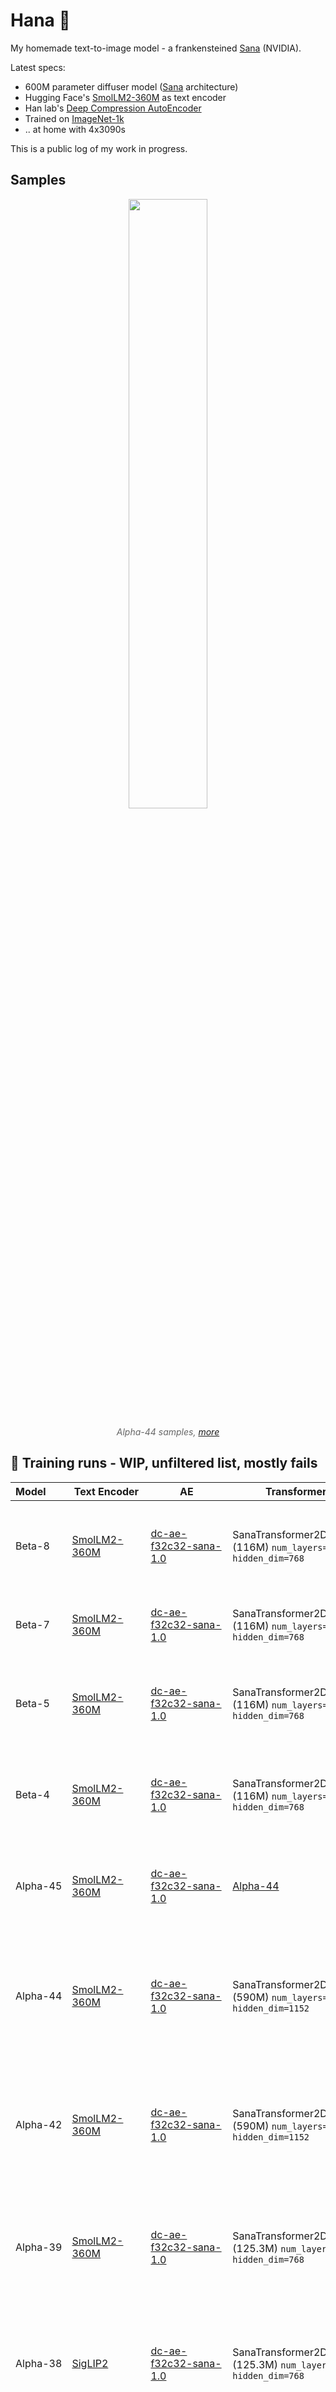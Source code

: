 # Hana 🌸
My homemade text-to-image model - a frankensteined [Sana](https://nvlabs.github.io/Sana/) (NVIDIA).

Latest specs:

* 600M parameter diffuser model ([Sana](https://nvlabs.github.io/Sana/) architecture)
* Hugging Face's [SmolLM2-360M](https://huggingface.co/HuggingFaceTB/SmolLM2-360M) as text encoder
* Han lab's [Deep Compression AutoEncoder](https://huggingface.co/mit-han-lab/dc-ae-f32c32-sana-1.0-diffusers)
* Trained on [ImageNet-1k](https://huggingface.co/datasets/visual-layer/imagenet-1k-vl-enriched)
* .. at home with 4x3090s 

This is a public log of my work in progress.

## Samples 

<div align="center" border-radius="10px">
  <img src="assets/alpha44_e100_output.gif" width="50%"/>
  <p style="font-style: italic; color: #666;">Alpha-44 samples, <a href="assets/alpha44_rnd-PartiPrompts.jpg">more</a></p>
</div>


## 💪 Training runs - WIP, unfiltered list, mostly fails

| Model&nbsp;&nbsp;&nbsp;&nbsp;&nbsp;&nbsp;| Text Encoder | AE | Transformer | Dataset&nbsp;&nbsp;&nbsp;&nbsp;&nbsp;&nbsp;&nbsp;&nbsp;&nbsp;&nbsp; | Compute | Model | Code | Loss&nbsp;&nbsp;&nbsp;&nbsp; | Samples&nbsp;&nbsp;&nbsp;&nbsp;&nbsp;&nbsp;&nbsp;&nbsp;&nbsp;&nbsp;&nbsp;&nbsp;&nbsp;&nbsp;&nbsp;&nbsp;&nbsp;&nbsp;&nbsp;&nbsp;&nbsp;&nbsp;&nbsp;&nbsp;&nbsp;&nbsp;&nbsp;&nbsp;&nbsp;&nbsp;&nbsp;&nbsp; |
| ----------- | ----------------------------------------------------------------------- | --------------------------------------------------------------------------------------------------- | ------------------------------------------------------------------ | ------------------------------------------------------------------------------------------------------------------------------------------------------------------------------------------------------------------------------------                                            | ---------------          | ------------------------------------------------------------------------------- | ------------------------------------------------------------------    | -------------------------------------------------------------------------------------------------------------------------------------------------------------------------------------------------------------------------------------- | ------------------------------------------------------------------------------------------------------------------------- |
| Beta-8      | [SmolLM2-360M](https://huggingface.co/HuggingFaceTB/SmolLM2-360M)       | [dc-ae-f32c32-sana-1.0](https://huggingface.co/mit-han-lab/dc-ae-f32c32-sana-1.0-diffusers)         | SanaTransformer2DModel (116M) `num_layers=12, hidden_dim=768`      | [IN1k_256px recaptioned with md2+qwen2-vl+smolvlm2, AR 1:1 3:4 4:3](https://huggingface.co/datasets/g-ronimo/IN1k256-AR-buckets-bfl16latents_dc-ae-f32c32-sana-1.0) <br/>100 epochs, ??? steps,<br/>BS 1024, single GPU<br/>LR 5e-4 constant<br/>10% label dropout              | 1xRTX 6000 pro ??? hrs   | [Model](https://huggingface.co/g-ronimo/HanaDitB_0530_beta-8)                   | [Code](https://github.com/geronimi73/Hana/tree/main/archive/Beta-8)   | [??? loss](https://wandb.ai/g-ronimo/IN128px/runs/rjkqyimj) | 
| Beta-7      | [SmolLM2-360M](https://huggingface.co/HuggingFaceTB/SmolLM2-360M)       | [dc-ae-f32c32-sana-1.0](https://huggingface.co/mit-han-lab/dc-ae-f32c32-sana-1.0-diffusers)         | SanaTransformer2DModel (116M) `num_layers=12, hidden_dim=768`      | [CC12M+IN21K 256px 17M subset](https://huggingface.co/datasets/g-ronimo/INCOMPLETE_CC12M_IN21K-256px-splits_dc-ae-f32c32-sana-1.0) <br/>~4 epochs, 300k steps,<br/>BS 256, single GPU<br/>LR 5e-4 constant<br/>10% label dropout                                                | 1xRTX 6000 Ada, 64 hrs   | [Model](https://huggingface.co/g-ronimo/HanaDitB_0530_beta-7)                   | [Code](https://github.com/geronimi73/Hana/tree/main/archive/Beta-7)   | [1.01](https://wandb.ai/g-ronimo/IN128px/runs/y2djzxzb) ![loss](https://github.com/user-attachments/assets/a81fe7c5-4f23-4be1-87e4-e84a9c9bb259) ![clipscore](https://github.com/user-attachments/assets/fd33ec5e-ee7d-46cd-93b1-d2cf3fc11e6a) | ![gallery](https://github.com/user-attachments/assets/ef20d549-6609-4a69-847f-7ae9602d76dd)
| Beta-5      | [SmolLM2-360M](https://huggingface.co/HuggingFaceTB/SmolLM2-360M)       | [dc-ae-f32c32-sana-1.0](https://huggingface.co/mit-han-lab/dc-ae-f32c32-sana-1.0-diffusers)         | SanaTransformer2DModel (116M) `num_layers=12, hidden_dim=768`      | [IN1k_256px recaptioned with md2+qwen2-vl+smolvlm2, AR 1:1 3:4 4:3](https://huggingface.co/datasets/g-ronimo/IN1k256-AR-buckets-bfl16latents_dc-ae-f32c32-sana-1.0) <br/>40 epochs, 168k steps,<br/>BS 320, single GPU<br/>LR 5e-4 constant<br/>10% label dropout               | 1xRTX 5090, 16 hrs       | [Model](https://huggingface.co/g-ronimo/HanaDitB_0529_beta-5)                   | [Code](https://github.com/geronimi73/Hana/tree/main/archive/Beta-5)   | [1.03](https://wandb.ai/g-ronimo/IN128px/runs/h646a8ty) ![loss](https://github.com/user-attachments/assets/11a87243-1e7c-4895-aeba-2d30bbb4c54c) ![clipscore](https://github.com/user-attachments/assets/dc2a8bca-9982-444b-8795-2618d6edb9fe) | ![gallery](https://github.com/user-attachments/assets/3b0375e2-fe47-43c5-b0c5-cf96ce18c426)
| Beta-4      | [SmolLM2-360M](https://huggingface.co/HuggingFaceTB/SmolLM2-360M)       | [dc-ae-f32c32-sana-1.0](https://huggingface.co/mit-han-lab/dc-ae-f32c32-sana-1.0-diffusers)         | SanaTransformer2DModel (116M) `num_layers=12, hidden_dim=768`      | [IN1k_256px recaptioned with md2+qwen2-vl+smolvlm2, AR 1:1 3:4 4:3](https://huggingface.co/datasets/g-ronimo/IN1k256-AR-buckets-bfl16latents_dc-ae-f32c32-sana-1.0) <br/>65 epochs, 250k steps,<br/>BS 320, single GPU<br/>LR 5e-4 constant<br/>**no** label dropout            | 1xRTX 5090, 25 hrs       | [Model](https://huggingface.co/g-ronimo/HanaDitB_0529_beta-4)                   | [Code](https://github.com/geronimi73/Hana/tree/main/archive/Beta-4)   | [1.02](https://wandb.ai/g-ronimo/IN128px/runs/oyd3j9b6) ![loss](https://github.com/user-attachments/assets/033d8503-2071-4b2d-b47f-fd7df9e4a1ef) ![clipscore](https://github.com/user-attachments/assets/5d1a2adb-a49f-4705-80b5-1e4fcd3162b0) | ![gallery](https://github.com/user-attachments/assets/a055891d-8089-44a1-a63b-d34abb95dd90)
| Alpha-45    | [SmolLM2-360M](https://huggingface.co/HuggingFaceTB/SmolLM2-360M)       | [dc-ae-f32c32-sana-1.0](https://huggingface.co/mit-han-lab/dc-ae-f32c32-sana-1.0-diffusers)         | [Alpha-44](https://huggingface.co/g-ronimo/hana-alpha44)           | [PD12M 256px](https://huggingface.co/datasets/g-ronimo/PD12M-splits-256px_dc-ae-f32c32-sana-1.0) <br/>200k steps,<br/>BS 256 x4, grad_checkpointing<br/>LR 4e-4 with linear decay to 1e-4 over 50k steps<br/>10% dropout<br/>CFG                                                | 4x3090 250hrs            | [Model](https://huggingface.co/g-ronimo/hana-alpha45)                           | [Code](https://github.com/geronimi73/Hana/tree/main/archive/Alpha-45) | [0.89](https://wandb.ai/g-ronimo/Hana/runs/sifu959w) ![loss](https://github.com/user-attachments/assets/4de93d4b-df34-4ed4-b0a0-d2c8337edf4f) ![clipscore](https://github.com/user-attachments/assets/cbceb2a9-3345-41ca-881d-3625b41b409e) | ![gallery](https://github.com/user-attachments/assets/baa729c1-fec0-4639-8846-2c35126edc8b) ![output](https://github.com/user-attachments/assets/9201333e-7a2b-4913-9ddf-fd936b4fdd85)
| Alpha-44    | [SmolLM2-360M](https://huggingface.co/HuggingFaceTB/SmolLM2-360M)       | [dc-ae-f32c32-sana-1.0](https://huggingface.co/mit-han-lab/dc-ae-f32c32-sana-1.0-diffusers)         | SanaTransformer2DModel (590M) `num_layers=28, hidden_dim=1152`     | [IN1k_256px, captions by md2+qwen2-vl+smolvlm2, all aspects](https://huggingface.co/datasets/g-ronimo/IN1k256-bfl16latents_shape_dc-ae-f32c32-sana-1.0) <br/>100 epochs,<br/>125k steps,<br/>BS 256 x4,<br/>1000 timesteps,<br/>LR 4e-4 with linear decay to 1e-4 over 50k steps<br/>10% dropout,<br/>CFG   | 4x3090 150hrs   | [Model](https://huggingface.co/g-ronimo/hana-alpha44)        | [Code](https://github.com/geronimi73/Hana/tree/main/archive/Alpha-44) | [0.992](https://wandb.ai/g-ronimo/Hana/runs/7r45xhia) ![loss_eval](https://github.com/user-attachments/assets/b3f9defb-d398-4ea2-8835-57953324eec9)  ![clipscore](https://github.com/user-attachments/assets/0902cab1-e635-4ea6-a817-ef6c72c3f872) | ![gallery](https://github.com/user-attachments/assets/16f9fb36-a1ae-48a5-9894-37c14079ab64) ![output](https://github.com/user-attachments/assets/24cf6fa4-c314-4409-94a9-035f5b69a45f)
| Alpha-42    | [SmolLM2-360M](https://huggingface.co/HuggingFaceTB/SmolLM2-360M)       | [dc-ae-f32c32-sana-1.0](https://huggingface.co/mit-han-lab/dc-ae-f32c32-sana-1.0-diffusers)         | SanaTransformer2DModel (590M) `num_layers=28, hidden_dim=1152`     | [IN1k_256px, captions by md2+qwen2-vl+smolvlm2, bfl16, AR 1:1 3:4 4:3](https://huggingface.co/datasets/g-ronimo/IN1k256-AR-buckets-bfl16latents_dc-ae-f32c32-sana-1.0) 2 runs, model broke after 45 epochs, restarted at epoch 25 with lower LR<br/>100 epochs,<br/>125k steps,<br/>BS 256 x4,<br/>1000 timesteps,<br/>LR 5e-4 + 1e-4 after restart,<br/>10% dropout **is back**   | 4x3090 50hrs + 85 hrs  | [Model](https://huggingface.co/g-ronimo/hana-alpha42) | [Code](https://github.com/geronimi73/Hana/tree/main/archive/Alpha-42)| [run1](https://wandb.ai/g-ronimo/Hana/runs/15j5eiun) [run2](https://wandb.ai/g-ronimo/Hana/runs/8v0dxrcx)  ![loss_eval](https://github.com/user-attachments/assets/c47d09da-e52f-49bf-845f-9af9096a8e65) ![clipscore](https://github.com/user-attachments/assets/056e3553-6b2b-4c58-bd09-835f04d80433)  | ![gallery_small](https://github.com/user-attachments/assets/a386b9ea-0870-4cdb-9fe8-846cb66657e8)  ![output](https://github.com/user-attachments/assets/f2a50a64-ddd0-44e2-8a25-d18a9406ab18)
| Alpha-39    | [SmolLM2-360M](https://huggingface.co/HuggingFaceTB/SmolLM2-360M)       | [dc-ae-f32c32-sana-1.0](https://huggingface.co/mit-han-lab/dc-ae-f32c32-sana-1.0-diffusers)         | SanaTransformer2DModel (125.3M) `num_layers=12, hidden_dim=768`    | [IN1k_256px, captions by md2+qwen2-vl+smolvlm2, bfl16, AR 1:1 3:4 4:3](https://huggingface.co/datasets/g-ronimo/IN1k256-AR-buckets-bfl16latents_dc-ae-f32c32-sana-1.0) <br/>100 epochs,<br/>125k steps,<br/>BS 256 x4,<br/>1000 timesteps,<br/>LR 5e-4,<br/>~~10% dropout~~,<br/>CFG     | 4x3090 32hrs  | [Model](https://huggingface.co/g-ronimo/hana-alpha39) | [Code](https://github.com/geronimi73/Hana/tree/main/archive/Alpha-39)| [0.99](https://wandb.ai/g-ronimo/Hana/runs/o0edw15k)  ![loss_eval](https://github.com/user-attachments/assets/149085ab-4cad-4082-bb11-d8f404d4c465) ![clipscore](https://github.com/user-attachments/assets/2f7facc1-0185-4bc0-8b43-6c7f397bd1cc)  | ![gallery](https://github.com/user-attachments/assets/f2de67e6-6042-4b42-bc98-5d93e582c102) 
| Alpha-38    | [SigLIP2](https://huggingface.co/google/siglip2-base-patch16-224)       | [dc-ae-f32c32-sana-1.0](https://huggingface.co/mit-han-lab/dc-ae-f32c32-sana-1.0-diffusers)         | SanaTransformer2DModel (125.3M) `num_layers=12, hidden_dim=768`    | [IN1k_256px, captions by md2+qwen2-vl+smolvlm2, bfl16, AR 1:1 3:4 4:3](https://huggingface.co/datasets/g-ronimo/IN1k256-AR-buckets-bfl16latents_dc-ae-f32c32-sana-1.0) <br/>100 epochs,<br/>125k steps,<br/>BS 256 x4,<br/>1000 timesteps,<br/>LR 5e-4,<br/>~~10% dropout~~,<br/>CFG     | 4x3090 24hrs  | [Model](https://huggingface.co/g-ronimo/hana-alpha38) | [Code](https://github.com/geronimi73/Hana/tree/main/archive/Alpha-38)| [0.99](https://wandb.ai/g-ronimo/Hana/runs/zsj3fgo9) ![loss_eval](https://github.com/user-attachments/assets/a54f17fb-1ca1-419e-ae52-b6df509ed3c9)  ![clipscore](https://github.com/user-attachments/assets/2171d44e-7439-4c94-bbfd-c4af9b3b2495)  |  ![gallery](https://github.com/user-attachments/assets/a0330fdb-0246-498c-838c-780d99092f68) ![output_half](https://github.com/user-attachments/assets/d71c044b-5614-48dc-91a2-575bf7f0c5de)
| Alpha-37    | [ModernBERT-large](https://huggingface.co/answerdotai/ModernBERT-large) | [dc-ae-f32c32-sana-1.0](https://huggingface.co/mit-han-lab/dc-ae-f32c32-sana-1.0-diffusers)         | SanaTransformer2DModel (125.3M) `num_layers=12, hidden_dim=768`    | [IN1k_256px, captions by md2+qwen2-vl+smolvlm2, bfl16, AR 1:1 3:4 4:3](https://huggingface.co/datasets/g-ronimo/IN1k256-AR-buckets-bfl16latents_dc-ae-f32c32-sana-1.0) <br/>100 epochs,<br/>125k steps,<br/>BS 256 x4,<br/>1000 timesteps,<br/>LR 5e-4,<br/>~~10% dropout~~,<br/>CFG     | 4x3090 24hrs  | [Model](https://huggingface.co/g-ronimo/hana-alpha37) | [Code](https://github.com/geronimi73/Hana/tree/main/archive/Alpha-37)| [0.98](https://wandb.ai/g-ronimo/Hana/runs/266b4zpu)   ![loss_eval](https://github.com/user-attachments/assets/f4b3d449-802a-46e5-966d-f2670b4be91b)   ![clipscore](https://github.com/user-attachments/assets/babc3573-aa18-408c-b12a-993df883ff99)   | ![gallery_eval](https://github.com/user-attachments/assets/6fff4f04-f5cd-461d-a648-eb5a52780314)  ![output_half](https://github.com/user-attachments/assets/4073c2ee-de70-46fa-ab9d-90c29c60677f)
| Alpha-35    | [ModernBERT-large](https://huggingface.co/answerdotai/ModernBERT-large) | [dc-ae-f32c32-sana-1.0](https://huggingface.co/mit-han-lab/dc-ae-f32c32-sana-1.0-diffusers)         | SanaTransformer2DModel (125.3M) `num_layers=12, hidden_dim=768`    | [IN1k_256px recaptioned with md2, bfl16, AR 1:1 3:4 4:3](https://huggingface.co/datasets/g-ronimo/IN1k256-AR-buckets-bfl16latents_dc-ae-f32c32-sana-1.0) <br/>100 epochs,<br/>125k steps,<br/>BS 256 x4,<br/>1000 timesteps,<br/>LR 5e-4,<br/>~~10% dropout~~,<br/>CFG     | 4x3090 34hrs  | [Model](https://huggingface.co/g-ronimo/hana-alpha35) | [Code](https://github.com/geronimi73/Hana/tree/main/archive/Alpha-35)| [0.97](https://wandb.ai/g-ronimo/Hana/runs/mvdyxz3v)     ![loss_eval](https://github.com/user-attachments/assets/0c7ca3d9-58f1-4c89-b0b7-145dcee5eb6b)                                                                                | ![gallery_eval](https://github.com/user-attachments/assets/d10523b9-8f78-4935-8241-a6d2388bd2ab)   ![output_half](https://github.com/user-attachments/assets/d33b806e-e5a1-4e7c-ae22-78c580db752f)
| Alpha-34    | [ModernBERT-large](https://huggingface.co/answerdotai/ModernBERT-large) | [dc-ae-f32c32-sana-1.0](https://huggingface.co/mit-han-lab/dc-ae-f32c32-sana-1.0-diffusers)         | SanaTransformer2DModel, wide variant (205M) `num_layers=12, hidden_dim=1024`   | [IN1k_256px, no aug., +aspect ratios 1:1 3:4 4:3](https://huggingface.co/datasets/g-ronimo/IN1k256-AR-buckets-latents_dc-ae-f32c32-sana-1.0) <br/>88 epochs,<br/>140k steps,<br/>BS 192 x4,<br/>1000 timesteps,<br/>LR 5e-4,<br/>~~10% dropout~~,<br/>CFG     | 4x3090 31hrs  | trashed                                         | [Code](https://github.com/geronimi73/Hana/tree/main/archive/Alpha-34)      | [1.00](https://wandb.ai/g-ronimo/Hana/runs/8307kfew)    ![loss](https://github.com/user-attachments/assets/5a994e5e-3179-4870-9b84-fce414011e38)                                                                                       |  ![gallery](https://github.com/user-attachments/assets/4787393d-a76c-4427-a6cd-ba74474b3dcc)
| Alpha-33    | [ModernBERT-large](https://huggingface.co/answerdotai/ModernBERT-large) | [KBlueLeaf/EQ-SDXL-VAE](https://huggingface.co/KBlueLeaf/EQ-SDXL-VAE)                               | SanaTransformer2DModel (116.0M) `num_layers=12, hidden_dim=768`    | imagenet1k_eqsdxlvae_latents_withShape <br/>4.4 epochs,<br/>16k steps,<br/>BS 80 x4,<br/>1000 timesteps,<br/>LR 3e-4,<br/>10% dropout,<br/>CFG                                                                                     | 4x3090 3.4hrs    | trashed                                                                         | [Code](https://github.com/geronimi73/Hana/tree/main/archive/Alpha-33)      | [0.72](https://wandb.ai/g-ronimo/Hana/runs/vve2xnlv)  ![loss](https://github.com/user-attachments/assets/c3903579-057b-4c87-b4dc-a7fe9b16b8cf)  ![clipscore](https://github.com/user-attachments/assets/9786ed83-b4b4-4385-8da0-53dcdfd4aa2f)                                                                                                                                               | ![gallery](https://github.com/user-attachments/assets/5c952d6e-cea3-4932-9a79-eee7c2298d94)
| Alpha-32    | [ModernBERT-large](https://huggingface.co/answerdotai/ModernBERT-large) | [dc-ae-f32c32-sana-1.0](https://huggingface.co/mit-han-lab/dc-ae-f32c32-sana-1.0-diffusers)         | SanaTransformer2DModel (125.3M) `num_layers=12, hidden_dim=768`   | [IN1k_256px, no aug., +aspect ratios 1:1 3:4 4:3](https://huggingface.co/datasets/g-ronimo/IN1k256-AR-buckets-latents_dc-ae-f32c32-sana-1.0) <br/>100 epochs,<br/>125k steps,<br/>BS 256 x4,<br/>1000 timesteps,<br/>LR 5e-4,<br/>~~10% dropout~~,<br/>CFG     | 4x3090 24hrs  | [Model](https://huggingface.co/g-ronimo/hana-alpha32)       | [Code](https://github.com/geronimi73/Hana/tree/main/archive/Alpha-32)      | [0.98](https://wandb.ai/g-ronimo/Hana/runs/1v7ssrg9)      ![W B Chart 3_2_2025, 6_29_56 PM](https://github.com/user-attachments/assets/d27fb925-e86b-41cd-8261-68623072b298)    still undertrained I guess ![loss_eval](https://github.com/user-attachments/assets/831132ab-808a-4a71-bc66-213d36db211c)                                                        | ![gallery](https://github.com/user-attachments/assets/4b1c12d2-6083-40f4-8427-0dd0f78f2d5e) ![output_half](https://github.com/user-attachments/assets/c20d653f-04d9-4506-8673-c11158487d57)
| Alpha-31    | [ModernBERT-large](https://huggingface.co/answerdotai/ModernBERT-large) | [dc-ae-f32c32-sana-1.0](https://huggingface.co/mit-han-lab/dc-ae-f32c32-sana-1.0-diffusers)         | SanaTransformer2DModel (125.3M) `num_layers=12, hidden_dim=768`   | [IN1k_128px, no aug., +aspect ratios 1:1 3:4 4:3](https://huggingface.co/datasets/g-ronimo/IN1k128-AR-buckets-latents_dc-ae-f32c32-sana-1.0) <br/>100 epochs,<br/>38.6k steps,<br/>BS 832 x4,<br/>1000 timesteps,<br/>LR 5e-4,<br/>10% dropout,<br/>CFG     | 4x3090 12hrs  | [Model](https://huggingface.co/g-ronimo/hana-alpha31)      | [Code](https://github.com/geronimi73/Hana/tree/main/archive/Alpha-31)      | [1.14](https://wandb.ai/g-ronimo/Hana/runs/nr812uk8)     ![loss](https://github.com/user-attachments/assets/aa9b37b1-bda9-4aa6-a3dd-fbd2cda203ff)    [not 100% sure if a31>30](https://github.com/user-attachments/assets/1bc67d6d-1f12-4640-9ff3-a19d561f51d5)                                                                                  | ![gallery](https://github.com/user-attachments/assets/761e3b13-6061-4e0a-aa77-5bbe80010104) ![gallery-2](https://github.com/user-attachments/assets/eb05b9c0-46f4-4a7b-9d3c-c03674aaa2df)
| Alpha-30    | [ModernBERT-large](https://huggingface.co/answerdotai/ModernBERT-large) | [dc-ae-f32c32-sana-1.0](https://huggingface.co/mit-han-lab/dc-ae-f32c32-sana-1.0-diffusers)         | SanaTransformer2DModel (125.3M) `num_layers=12, hidden_dim=768`   | [IN1k_128px +4 augmentations](https://huggingface.co/datasets/g-ronimo/g-ronimo/IN1k-128-latents_dc-ae-f32c32-sana-1.0) <br/>102 epochs,<br/>32k steps,<br/>BS 1024 x4,<br/>1000 timesteps,<br/>LR 5e-4,<br/>10% dropout,<br/>CFG     | 4x3090 16hrs  | [Model](https://huggingface.co/g-ronimo/hana-alpha30)                            | [Code](https://github.com/geronimi73/Hana/tree/main/archive/Alpha-30)      | [1.14](https://wandb.ai/g-ronimo/Hana/runs/59ymf3pm)    ![loss](https://github.com/user-attachments/assets/24c59208-9bfe-46aa-8e31-8fcccf9b0147)                                                                                       | ![gallery](https://github.com/user-attachments/assets/9fc861d7-b77d-43c5-9aa6-f855bc2703cb)
| Alpha-29    | [ModernBERT-large](https://huggingface.co/answerdotai/ModernBERT-large) | [dc-ae-f32c32-sana-1.0](https://huggingface.co/mit-han-lab/dc-ae-f32c32-sana-1.0-diffusers)         | SanaTransformer2DModel (125.3M) `num_layers=12, hidden_dim=768`   | [IN1k_96px +4 augmentations](https://huggingface.co/datasets/g-ronimo/IN1k96-augmented-latents_dc-ae-f32c32-sana-1.0) <br/>103 epochs,<br/>32k steps,<br/>BS 1024 x4,<br/>1000 timesteps,<br/>LR 5e-4,<br/>10% dropout,<br/>CFG      | 4x3090 12.5hrs  | [Model](https://huggingface.co/g-ronimo/hana-alpha29)                           | [Code](https://github.com/geronimi73/Hana/tree/main/archive/Alpha-29)      | [1.21](https://wandb.ai/g-ronimo/Hana/runs/e64f0df2)     ![loss](https://github.com/user-attachments/assets/0bba5930-c70d-400c-a85e-e5f068e7c715)  less overfitting with augmentations                                                 | ![gallery](https://github.com/user-attachments/assets/1486b297-c029-4c58-a6ff-f2bbaf6c5237)
| Alpha-27    | [ModernBERT-large](https://huggingface.co/answerdotai/ModernBERT-large) | [dc-ae-f32c32-sana-1.0](https://huggingface.co/mit-han-lab/dc-ae-f32c32-sana-1.0-diffusers)         | SanaTransformer2DModel (116.08M) `num_layers=12, hidden_dim=768`  | [IN1k_96px](https://huggingface.co/datasets/g-ronimo/IN1k-96-latents_dc-ae-f32c32-sana-1.0) <br/>143 epochs,<br/>BS 1024 x4,<br/>1000 timesteps,<br/>LR 5e-4                                 | 4x3090 17hrs    | none, run killed, overfitting                                                   | [Code](https://github.com/geronimi73/Hana/tree/main/archive/Alpha-27)      | [1.14](https://wandb.ai/g-ronimo/Hana/runs/95lxn9rw)   ![loss](https://github.com/user-attachments/assets/845cc0d1-947f-4cb0-95d5-4a926a1a6360)                                                                                        | ![gallery](https://github.com/user-attachments/assets/e6d3c486-0555-4c92-b771-a40ed85a09c0)
| Alpha-15    | [ModernBERT-base](https://huggingface.co/answerdotai/ModernBERT-base)   | [dc-ae-f32c32-sana-1.0](https://huggingface.co/mit-han-lab/dc-ae-f32c32-sana-1.0-diffusers)         | SanaTransformer2DModel (158.18M) `num_layers=7`                    | [CIFAR10 128px](https://huggingface.co/datasets/g-ronimo/CIFAR10-128-latents_dc-ae-f32c32-sana-1.0) <br/>800 epochs,<br/>BS 512,<br/>1000 timesteps,<br/>LR 5e-4                            | 3x3090 8.5hrs   | forgot to save                                                                  | [Code](https://github.com/geronimi73/Hana/tree/main/archive/Alpha-15)      | [0.78](https://wandb.ai/g-ronimo/Hana/runs/av83k8z6)   ![loss](https://github.com/user-attachments/assets/fe0af49c-98dd-4784-979e-8b477803e544)                                                                                        | ![eval_images](https://github.com/user-attachments/assets/da8545cc-6b93-449f-a548-db92c2d8cc9e)
| Alpha-14    | [ModernBERT-base](https://huggingface.co/answerdotai/ModernBERT-base)   | [dc-ae-f32c32-sana-1.0](https://huggingface.co/mit-han-lab/dc-ae-f32c32-sana-1.0-diffusers)         | SanaTransformer2DModel (158.18M) `num_layers=7`                    | [CIFAR10 128px](https://huggingface.co/datasets/g-ronimo/CIFAR10-128-latents_dc-ae-f32c32-sana-1.0) <br/>1000 epochs,<br/>BS 384,<br/>1000 timesteps,<br/>LR 5e-4, **scalingf fix**         | 1x3090, 23hrs   | [Model](https://huggingface.co/g-ronimo/hana-alpha14_cifar10-128_TS-1000_1000e) | [Code](https://github.com/geronimi73/Hana/tree/main/archive/Alpha-14)      | [0.78](https://wandb.ai/g-ronimo/Hana/runs/yx94vzpn)   ![W B Chart 2_6_2025, 7_15_45 AM](https://github.com/user-attachments/assets/78380b91-f85c-4b23-9e89-235d7aefe02e)                                                              | ![gallery](https://github.com/user-attachments/assets/fb8c6223-5033-4553-8a33-34cb73087e1a)
| Alpha-13    | [ModernBERT-base](https://huggingface.co/answerdotai/ModernBERT-base)   | [dc-ae-f32c32-sana-1.0](https://huggingface.co/mit-han-lab/dc-ae-f32c32-sana-1.0-diffusers)         | SanaTransformer2DModel (158.18M) `num_layers=7`                    | [CIFAR10 128px](https://huggingface.co/datasets/g-ronimo/CIFAR10-128-latents_dc-ae-f32c32-sana-1.0) <br/>1000 epochs,<br/>BS 384,<br/>1000 timesteps,<br/>LR 5e-4                           | 1x3090, 23hrs   | trashed                                                                         | [Code](https://github.com/geronimi73/Hana/tree/main/archive/Alpha-13)   | [1.9](https://wandb.ai/g-ronimo/Hana/runs/gey67vx1)    ![W B Chart 2_4_2025, 9_11_30 PM](https://github.com/user-attachments/assets/822165b5-4361-4c44-b295-4520988ae72f)                                                          | ![media_images_images_eval_127_4ac141f8512cc0ee4592](https://github.com/user-attachments/assets/3cdda8af-6ae3-4431-aafd-c0a36e58c07d)
| Alpha-22    | [ModernBERT-large](https://huggingface.co/answerdotai/ModernBERT-large) | [dc-ae-f32c32-sana-1.0](https://huggingface.co/mit-han-lab/dc-ae-f32c32-sana-1.0-diffusers)         | SanaTransformer2DModel (116.08M) `num_layers=12, hidden_dim=768`   | [CIFAR10-augmented 64px](https://huggingface.co/datasets/g-ronimo/CIFAR10-64-latents-augmented_dc-ae-f32c32-sana-1.0) <br/>500 epochs,<br/>BS 1024 * 4,<br/>1000 timesteps,<br/>LR 5e-4     | 4x3090, 2hrs    | [Model](https://huggingface.co/g-ronimo/hana-alpha22)                           | [Code](https://github.com/geronimi73/Hana/tree/main/archive/Alpha-22)   | [1.07](https://wandb.ai/g-ronimo/Hana/runs/wqp1nnix)     ![W B Chart 2_17_2025, 9_57_35 PM](https://github.com/user-attachments/assets/24b60b64-0a0a-42eb-83a3-38e8cf021e68)                                                              | <img width="371" alt="gallery_ov copy 2" src="https://github.com/user-attachments/assets/32d2b276-d2dd-4f6a-9d18-5a420ebe2329" /> ![media_images_images_eval_650_90546f10f12bce35da68](https://github.com/user-attachments/assets/72432908-5242-47f5-90c3-9500538ef44b)
| Alpha-12    | [ModernBERT-base](https://huggingface.co/answerdotai/ModernBERT-base)   | [dc-ae-f32c32-sana-1.0](https://huggingface.co/mit-han-lab/dc-ae-f32c32-sana-1.0-diffusers)         | SanaTransformer2DModel (158.18M) `num_layers=7`                    | [CIFAR10 64px](https://huggingface.co/datasets/g-ronimo/CIFAR10-64-latents_dc-ae-f32c32-sana-1.0) <br/>500 epochs,<br/>BS 896,<br/>1000 timesteps,<br/>LR 5e-4                              | 1x3090, 8hrs    | [Model](https://huggingface.co/g-ronimo/hana-alpha12_cifar10_TS-1000_500e)      | [Code](https://github.com/geronimi73/Hana/tree/main/archive/Alpha-12)   | [1.27](https://wandb.ai/g-ronimo/Hana/runs/vi532e54)    ![W B Chart 2_3_2025, 6_53_37 AM](https://github.com/user-attachments/assets/352d6518-49a8-41f7-a3c8-f340b094fe0d)                                                         | ![gallery](https://github.com/user-attachments/assets/4121a573-5a9a-40f5-bbae-61c382fa5f0a) `["airplane", "automobile", "bird", "cat", "deer", "dog", "frog", "horse", "ship", "truck"]`
| Alpha-11    | [ModernBERT-base](https://huggingface.co/answerdotai/ModernBERT-base)   | [dc-ae-f32c32-sana-1.0](https://huggingface.co/mit-han-lab/dc-ae-f32c32-sana-1.0-diffusers)         | SanaTransformer2DModel (158.18M) `num_layers=7`                    | [CIFAR10 64px](https://huggingface.co/datasets/g-ronimo/CIFAR10-64-latents_dc-ae-f32c32-sana-1.0) <br/>500 epochs,<br/>BS 896,<br/>1000 timesteps,<br/>LR 5e-4                              | 1x3090, 12hrs   | [Model](https://huggingface.co/g-ronimo/hana-alpha11_cifar10_TS-1000_500e)      | [Code](https://github.com/geronimi73/Hana/tree/main/archive/Alpha-11)   | [1.25](https://wandb.ai/g-ronimo/Hana/runs/uouqka4h)  ![W B Chart 2_2_2025, 9_08_09 AM](https://github.com/user-attachments/assets/2360789e-1d65-481c-9fb6-688625b642bb)                                                        | ![media_images_images_eval_2919_7c7a3df35d986984f8b1 (1)](https://github.com/user-attachments/assets/a5540802-9f0c-4589-8dd5-f2b4dfebcb8c) `["airplane", "automobile", "bird", "cat", "deer", "dog", "frog", "horse", "ship", "truck"]`
| Alpha-20    | [ModernBERT-base](https://huggingface.co/answerdotai/ModernBERT-base)   | [dc-ae-f32c32-sana-1.0](https://huggingface.co/mit-han-lab/dc-ae-f32c32-sana-1.0-diffusers)         | SanaTransformer2DModel (17.8M) `num_layers=7, hidden_dim=384`      | [Fashion MNIST](https://huggingface.co/datasets/g-ronimo/FMNIST-latents-64_dc-ae-f32c32-sana-1.0) <br/>20 epochs,<br/>1170 steps,<br/>BS 1024,<br/>1000 timesteps (logit normal),<br/>LR 5e-4| 1x3090, 13mins | gone                                                                            | [Code](https://github.com/geronimi73/Hana/tree/main/archive/Alpha-20)      | [0.61 lnormal](https://wandb.ai/g-ronimo/Hana/runs/o1mri7ah) [0.71 uniform](https://wandb.ai/g-ronimo/Hana/runs/s1fjhj4g) [0.61 beta high](https://wandb.ai/g-ronimo/Hana/runs/w6mepxu6) [0.82 beta low](https://wandb.ai/g-ronimo/Hana/runs/26jn730c)   ![loss](https://github.com/user-attachments/assets/95d42f2b-c2d8-4a51-9fd3-886b87eecee6)  | ![normal](https://github.com/user-attachments/assets/9406564a-e92c-44b1-942f-e86da1e3e0ed) [notes](https://github.com/geronimi73/Hana/tree/main/Alpha-20/sigma-distributions.ipynb)
| Alpha-17    | [ModernBERT-base](https://huggingface.co/answerdotai/ModernBERT-base)   | [dc-ae-f32c32-sana-1.0](https://huggingface.co/mit-han-lab/dc-ae-f32c32-sana-1.0-diffusers)         | SanaTransformer2DModel (17.8M) `num_layers=7, hidden_dim=384`      | [Fashion MNIST](https://huggingface.co/datasets/g-ronimo/FMNIST-latents-64_dc-ae-f32c32-sana-1.0) <br/>20 epochs,<br/>600 steps,<br/>BS 2048,<br/>1000 timesteps (uniform),<br/>LR 5e-4     | 1x3090, 20mins  | [Model](https://huggingface.co/g-ronimo/hana-alpha17)                    | [Code](https://github.com/geronimi73/Hana/tree/main/archive/Alpha-17)      | [0.85](https://wandb.ai/g-ronimo/Hana/runs/t0r6wcj6)   ![loss](https://github.com/user-attachments/assets/36938bd3-8eb5-4ac6-9197-10a9dc77c1fc)    ![clipscore](https://github.com/user-attachments/assets/7694bb67-4593-4b88-bb48-a0b54e7e2312) | ![gallery](https://github.com/user-attachments/assets/41dc3725-3c29-4138-bf57-611ef18fa865) [notes](https://github.com/geronimi73/Hana/tree/main/Alpha-17/notes.ipynb)
| Alpha-8d    | [ModernBERT-base](https://huggingface.co/answerdotai/ModernBERT-base)   | [dc-ae-f32c32-sana-1.0](https://huggingface.co/mit-han-lab/dc-ae-f32c32-sana-1.0-diffusers)         | SanaTransformer2DModel (158.18M) `num_layers=7`                    | [Fashion MNIST](https://huggingface.co/datasets/g-ronimo/FMNIST-latents-64_dc-ae-f32c32-sana-1.0) <br/>400 epochs,<br/>BS 896,<br/>**1000** timesteps                                       | 1x4090, 6.2hrs  | [Model](https://huggingface.co/g-ronimo/hana-small_alpha8_TS-1000_400e)  | [Code](https://github.com/geronimi73/Hana/tree/main/archive/Alpha-8d)      | [1.14](https://github.com/geronimi73/Hana/tree/main/Alpha-8d/loss.png) [wandb](https://wandb.ai/g-ronimo/Hana/runs/zosah03p)    ![loss_comparison](https://github.com/user-attachments/assets/0b0abffd-b71d-4daf-99ad-cb16a4f08064)    | ![media_images_images_eval_1463_2941cfe11fbe584e6130](https://github.com/user-attachments/assets/5ad9adb8-5735-4372-a789-58b487ff3ce1) `['T-shirt/top', 'Trouser', 'Pullover', 'Dress', 'Coat', 'Sandal', 'Shirt', 'Sneaker', 'Bag', 'Ankle boot']`
| Alpha-8c    | [ModernBERT-base](https://huggingface.co/answerdotai/ModernBERT-base)   | [dc-ae-f32c32-sana-1.0](https://huggingface.co/mit-han-lab/dc-ae-f32c32-sana-1.0-diffusers)         | SanaTransformer2DModel (158.18M) `num_layers=7`                    | [Fashion MNIST](https://huggingface.co/datasets/g-ronimo/FMNIST-latents-64_dc-ae-f32c32-sana-1.0) <br/>236 epochs,<br/>BS 896,<br/>**40** timesteps                                         | 1x4090, 2.6hrs  | trashed                                                                  | [Code](https://github.com/geronimi73/Hana/tree/main/archive/Alpha-8c)      | [1.33](https://github.com/geronimi73/Hana/tree/main/Alpha-8c/loss.png) [wandb](https://wandb.ai/g-ronimo/Hana/runs/btbeqql9)           | ![media_images_images_eval_858_39143ae078839e67f230 (1)](https://github.com/user-attachments/assets/6affe478-1d58-4930-bf57-5efb72e262f6)
| Alpha-8b    | [ModernBERT-base](https://huggingface.co/answerdotai/ModernBERT-base)   | [dc-ae-f32c32-sana-1.0](https://huggingface.co/mit-han-lab/dc-ae-f32c32-sana-1.0-diffusers)         | SanaTransformer2DModel (158.18M) `num_layers=7`                    | [Fashion MNIST](https://huggingface.co/datasets/g-ronimo/FMNIST-latents-64_dc-ae-f32c32-sana-1.0) <br/>250 epochs,<br/>BS 896,<br/>**20** timesteps                                         | 1x4090, 2.6hrs  | trashed                                                                  | [Code](https://github.com/geronimi73/Hana/tree/main/archive/Alpha-8b)      | [1.33](https://github.com/geronimi73/Hana/tree/main/Alpha-8b/loss.png) [wandb](https://wandb.ai/g-ronimo/Hana/runs/uddo10fr)           | ![media_images_images_eval_891_65d6f480d656633d9ff8](https://github.com/user-attachments/assets/fde04355-8e74-473b-809f-a2afc2102aa7)
| Alpha-8a    | [ModernBERT-base](https://huggingface.co/answerdotai/ModernBERT-base)   | [dc-ae-f32c32-sana-1.0](https://huggingface.co/mit-han-lab/dc-ae-f32c32-sana-1.0-diffusers)         | SanaTransformer2DModel (158.18M) `num_layers=7`                    | [Fashion MNIST](https://huggingface.co/datasets/g-ronimo/FMNIST-latents-64_dc-ae-f32c32-sana-1.0) <br/>250 epochs,<br/>BS 896,<br/>10 timesteps                                             | 1x4090, 2.6hrs  | trashed                                                                  | [Code](https://github.com/geronimi73/Hana/tree/main/archive/Alpha-8a)      | [1.34](khttps://github.com/geronimi73/Hana/tree/main/Alpha-8a/loss.png) [wandb](https://wandb.ai/g-ronimo/Hana/runs/clwvgpf7)           | ![media_images_images_eval_914_984ebb3d40cd269bf7f2](https://github.com/user-attachments/assets/73962aa2-1ef2-48ce-bbbd-32dfd096d1b0) 
| Alpha-10    | [ModernBERT-base](https://huggingface.co/answerdotai/ModernBERT-base)   | [dc-ae-f32c32-sana-1.0](https://huggingface.co/mit-han-lab/dc-ae-f32c32-sana-1.0-diffusers)         | SanaTransformer2DModel (158.18M) `num_layers=7`, `cross_attention_dim=1152`            | [MNIST](https://huggingface.co/datasets/g-ronimo/MNIST-latents_dc-ae-f32c32-sana-1.0) <br/>3 epochs,<br/>LR 5e-4<br/>BS 256, 10 TS (lognormal)                          | 1x4090, 10'     | [Model](https://huggingface.co/g-ronimo/hana-small_alpha10)              | [Code](https://github.com/geronimi73/Hana/tree/main/archive/Alpha-10)      | [1.069](https://wandb.ai/g-ronimo/Hana/runs/ftcxwf3e)        ![loss_TS-lin-vs-logn](https://github.com/user-attachments/assets/b7e92bb6-8083-47fe-9f85-9be21d355ae5)                              | ![media_images_images_eval_41_3599422a42f52634bd6b](https://github.com/user-attachments/assets/83807238-eef6-4c83-b506-d0da868d957c)
| Alpha-7     | [ModernBERT-base](https://huggingface.co/answerdotai/ModernBERT-base)   | [dc-ae-f32c32-sana-1.0](https://huggingface.co/mit-han-lab/dc-ae-f32c32-sana-1.0-diffusers)         | SanaTransformer2DModel (158.18M) `num_layers=7`, `cross_attention_dim=1152`            | [MNIST](https://huggingface.co/datasets/g-ronimo/MNIST-latents_dc-ae-f32c32-sana-1.0) <br/>3 epochs,<br/>LR 5e-4,<br/>BS 256, 10 TS                                     | 1x4090, 10'     | [Model](https://huggingface.co/g-ronimo/hana-small_alpha7)               | [Code](https://github.com/geronimi73/Hana/tree/main/archive/Alpha-7)       | [0.99](https://wandb.ai/g-ronimo/Hana/runs/clwvgpf7)                                                              | ![media_images_images_eval_41_f15cda102f6f1ed8ee3b](https://github.com/user-attachments/assets/3deee877-710b-432e-b7f7-985384586b94)
| Alpha-9     | [ModernBERT-base](https://huggingface.co/answerdotai/ModernBERT-base)   | [dc-ae-f32c32-sana-1.0](https://huggingface.co/mit-han-lab/dc-ae-f32c32-sana-1.0-diffusers)         | SanaTransformer2DModel (158.18M) `num_layers=7`, `cross_attention_dim=1152`            | [Imagenet-1k](https://huggingface.co/datasets/g-ronimo/Imagenet-256-latents_dc-ae-f32c32-sana-1.0) <br/>60 epochs,<br/>BS 320,<br/>LR 5e-4              | 1x4090, 83hrs   | FAIL                                                                                     | [Code](https://github.com/geronimi73/Hana/tree/main/archive/Alpha-9)       | [2.32](https://wandb.ai/g-ronimo/Hana/runs/xiplhjx2)     ![W B Chart 1_31_2025, 3_38_00 PM](https://github.com/user-attachments/assets/39ee7934-39c7-4a8f-ae1b-b7fef2dbec17)     | ![media_images_images_eval_13125_115627eb4d3d574732aa (1)](https://github.com/user-attachments/assets/0e86564d-d8dc-4cf3-a6bd-e75905a78dd6)
| Alpha-5     | [ModernBERT-base](https://huggingface.co/answerdotai/ModernBERT-base)   | [dc-ae-f32c32-sana-1.0](https://huggingface.co/mit-han-lab/dc-ae-f32c32-sana-1.0-diffusers)         | SanaTransformer2DModel (158.18M) `num_layers=7`, `cross_attention_dim=1152`            | [Imagenet-1k](https://huggingface.co/datasets/g-ronimo/Imagenet-256-latents_dc-ae-f32c32-sana-1.0) <br/>20 epochs,<br/>BS 128                           | 1x4090, 22hrs   | FAIL                                                                                     | [Code](https://github.com/geronimi73/Hana/tree/main/archive/Alpha-5)       | diverging after e2 [2.57](https://wandb.ai/g-ronimo/Hana/runs/vtpys2tl)       | ![media_images_images_eval_11065_a98b1c9fd31b90e95541](https://github.com/user-attachments/assets/8941d2be-f5e4-4476-8947-b5f909ed41f4)
| Alpha-4     | [ModernBERT-base](https://huggingface.co/answerdotai/ModernBERT-base)   | [dc-ae-f32c32-sana-1.0](https://huggingface.co/mit-han-lab/dc-ae-f32c32-sana-1.0-diffusers)         | SanaTransformer2DModel (158.18M) `num_layers=7`, `cross_attention_dim=1152`            | [MNIST](https://huggingface.co/datasets/g-ronimo/MNIST-latents_dc-ae-f32c32-sana-1.0) <br/>3 epochs,<br/>BS 128                                         | 1x4090, 9'      | [Model](https://huggingface.co/g-ronimo/hana-small_MNIST-MODERNBERT-3e)  | [Code](https://github.com/geronimi73/Hana/tree/main/archive/Alpha-4)       | [1.050](https://wandb.ai/g-ronimo/Hana/runs/c2io87nu)                         | ![media_images_images_eval_76_61a68bef7c70a802ced5](https://github.com/user-attachments/assets/cfd92ec1-d4fe-49c6-9726-0dfe6cb6c8a3)
| Alpha-3     | [ModernBERT-base](https://huggingface.co/answerdotai/ModernBERT-base)   | [dc-ae-f32c32-sana-1.0](https://huggingface.co/mit-han-lab/dc-ae-f32c32-sana-1.0-diffusers)         | SanaTransformer2DModel (158.18M) `num_layers=7`, `cross_attention_dim=1152`            | [MNIST](https://huggingface.co/datasets/g-ronimo/MNIST-latents_dc-ae-f32c32-sana-1.0) <br/>85660 steps,=150 epochs,<br/>BS 128                          | 1x4090, 8 hrs   | [Model](https://huggingface.co/g-ronimo/hana-small_MNIST-MODERNBERT)     | [Code](https://github.com/geronimi73/Hana/tree/main/archive/Alpha-3)       | [0.833](https://wandb.ai/g-ronimo/Hana/runs/nahswxbq)                         | ![media_images_images_eval_670_f1a015427c67c3e5933e](https://github.com/user-attachments/assets/3bd1dade-69c4-4b52-8725-66fbd3e9dce6)
| Alpha-2     | [Gemma2 2b](https://huggingface.co/google/gemma-2-2b)   | [dc-ae-f32c32-sana-1.0](https://huggingface.co/mit-han-lab/dc-ae-f32c32-sana-1.0-diffusers)         | SanaTransformer2DModel (158.18M) 7 layers instead of 28            | [MNIST](https://huggingface.co/datasets/g-ronimo/MNIST-latents_dc-ae-f32c32-sana-1.0) <br/> 7940 steps,<br/>BS 128                                                                          | 1x4090, 40'     | [Model](https://huggingface.co/g-ronimo/hana-small_MNIST-BATCHED)        | [Code](https://github.com/geronimi73/Hana/tree/main/archive/Alpha-2)       | [0.933](https://wandb.ai/g-ronimo/Hana/runs/wbxx3k1y)                         | ![images_eval_406_016a491efda29b0ea833](https://github.com/user-attachments/assets/8b367260-3a78-47a0-b6ce-65c95aee78fe)
| Alpha-1     | [Gemma2 2b](https://huggingface.co/google/gemma-2-2b)   | [dc-ae-f32c32-sana-1.0](https://huggingface.co/mit-han-lab/dc-ae-f32c32-sana-1.0-diffusers)         | SanaTransformer2DModel (158.18M) 7 layers instead of 28            | [MNIST](https://huggingface.co/datasets/g-ronimo/MNIST-latents_dc-ae-f32c32-sana-1.0) <br/> 5 epochs,<br/>LR 1e-4,<br/>300k steps,<br/>BS 1                                                 | 1x4090, 4 hours | [Model](https://huggingface.co/g-ronimo/hana-small_MNIST-5e)             | [Code](https://github.com/geronimi73/Hana/tree/main/archive/Alpha-1)       | [0.958](https://wandb.ai/g-ronimo/Hana/runs/zf38z5gx)                         | ![images_eval_15565_b120cf6385fa11612684](https://github.com/user-attachments/assets/96cc0930-47f7-4dfd-aeec-f8f361e75466)

## 🏅🏅Thank you - people, components, videos, articles
* [SwayStar](https://github.com/SwayStar123) ⭐️
* [cloneofsimo/minRF](https://github.com/cloneofsimo/minRF)
* HuggingFace's [🧨 diffusers](https://github.com/huggingface/diffusers), [transformers](https://github.com/huggingface/transformers), [SmolLM2](https://huggingface.co/HuggingFaceTB/SmolLM2-360M), and [SmolVLM2](https://huggingface.co/HuggingFaceTB/SmolVLM2-2.2B-Instruct)
* Two more great VLMs: [Moondream](https://huggingface.co/vikhyatk/moondream2) and [Qwen2.5-VL](https://huggingface.co/Qwen/Qwen2.5-VL-3B-Instruct)
* [MITs HAN lab](https://github.com/mit-han-lab)
* [ModernBERT](https://github.com/AnswerDotAI/ModernBERT), [answer.ai](https://www.answer.ai/), [Jeremy Howard and Jonathan Whitaker](https://www.youtube.com/watch?v=_7rMfsA24Ls&ab_channel=JeremyHoward)
* [ostris/ai-toolkit](https://github.com/ostris/ai-toolkit])
* [bghira/SimpleTuner](https://github.com/bghira/SimpleTuner)
* Google's [PartiPrompts](https://github.com/google-research/parti/blob/main/PartiPrompts.tsv)

